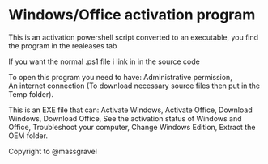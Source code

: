 # Windows/Office activation program 
This is an activation powershell script converted to an executable, you find the program in the realeases tab

If you want the normal .ps1 file i link in in the source code

To open this program you need to have: 
Administrative permission,  
An internet connection (To download necessary source files then put in the Temp folder). 

This is an EXE file that can:
Activate Windows, 
Activate Office, 
Download Windows,
Download Office, 
See the activation status of Windows and Office, 
Troubleshoot your computer, 
Change Windows Edition, 
Extract the OEM folder.
 
Copyright to @massgravel 
